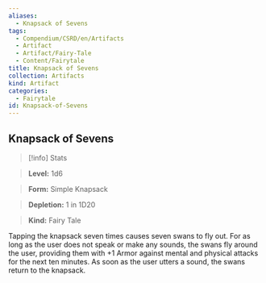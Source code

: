 ```yaml
---
aliases:
  - Knapsack of Sevens
tags:
  - Compendium/CSRD/en/Artifacts
  - Artifact
  - Artifact/Fairy-Tale
  - Content/Fairytale
title: Knapsack of Sevens
collection: Artifacts
kind: Artifact
categories:
  - Fairytale
id: Knapsack-of-Sevens
---
```

## Knapsack of Sevens    
>[!info] Stats    
> **Level:** 1d6    
> **Form:** Simple Knapsack    
> **Depletion:** 1 in 1D20    
> **Kind:** Fairy Tale  
    
Tapping the knapsack seven times causes seven swans to fly out. For as long as the user does not speak or make any sounds, the swans fly around the user, providing them with +1 Armor against mental and physical attacks for the next ten minutes. As soon as the user utters a sound, the swans return to the knapsack.
